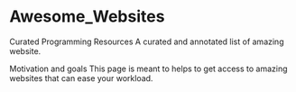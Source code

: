 # Awesome_Websites
Curated Programming Resources
A curated and annotated list of amazing website.

Motivation and goals
This page is meant to helps to get access to amazing websites that can ease your workload.

<!-- Contributing
Any contributions, feedback, or suggestions are welcome, so long as they meet the guidelines described in CONTRIBUTING.md. -->

<!-- To make a contribution, either open a pull request or file an issue towards the right. -->
